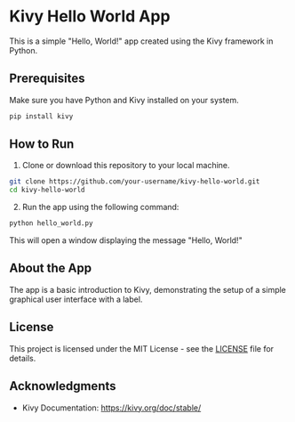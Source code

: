 # Kivy Hello World App

This is a simple "Hello, World!" app created using the Kivy framework in Python.

## Prerequisites

Make sure you have Python and Kivy installed on your system.

```bash
pip install kivy
```

## How to Run

1. Clone or download this repository to your local machine.

```bash
git clone https://github.com/your-username/kivy-hello-world.git
cd kivy-hello-world
```

2. Run the app using the following command:

```bash
python hello_world.py
```

This will open a window displaying the message "Hello, World!"

## About the App

The app is a basic introduction to Kivy, demonstrating the setup of a simple graphical user interface with a label.

## License

This project is licensed under the MIT License - see the [LICENSE](LICENSE) file for details.

## Acknowledgments

- Kivy Documentation: https://kivy.org/doc/stable/
